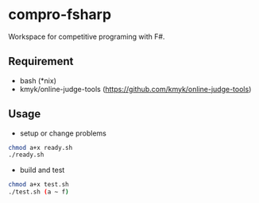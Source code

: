 # compro-fsharp

Workspace for competitive programing with F#.

## Requirement

* bash (*nix)
* kmyk/online-judge-tools (https://github.com/kmyk/online-judge-tools)

## Usage

* setup or change problems

```bash
chmod a+x ready.sh
./ready.sh
```

* build and test

```bash
chmod a+x test.sh
./test.sh (a ~ f)
```
